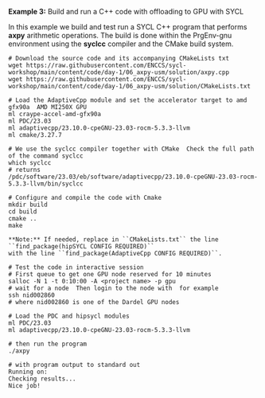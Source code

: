 **Example 3:** Build and run a C++ code with offloading to GPU with SYCL

In this example we build and test run a SYCL C++ program that performs
**axpy** arithmetic operations. The build is done within the PrgEnv-gnu environment
using the **syclcc** compiler and the CMake build system.

```text
# Download the source code and its accompanying CMakeLists txt
wget https://raw.githubusercontent.com/ENCCS/sycl-workshop/main/content/code/day-1/06_axpy-usm/solution/axpy.cpp
wget https://raw.githubusercontent.com/ENCCS/sycl-workshop/main/content/code/day-1/06_axpy-usm/solution/CMakeLists.txt

# Load the AdaptiveCpp module and set the accelerator target to amd gfx90a  AMD MI250X GPU 
ml craype-accel-amd-gfx90a
ml PDC/23.03
ml adaptivecpp/23.10.0-cpeGNU-23.03-rocm-5.3.3-llvm
ml cmake/3.27.7

# We use the syclcc compiler together with CMake  Check the full path of the command syclcc
which syclcc
# returns
/pdc/software/23.03/eb/software/adaptivecpp/23.10.0-cpeGNU-23.03-rocm-5.3.3-llvm/bin/syclcc

# Configure and compile the code with Cmake
mkdir build
cd build
cmake ..
make

**Note:** If needed, replace in ``CMakeLists.txt`` the line ``find_package(hipSYCL CONFIG REQUIRED)``
with the line ``find_package(AdaptiveCpp CONFIG REQUIRED)``.

# Test the code in interactive session 
# First queue to get one GPU node reserved for 10 minutes
salloc -N 1 -t 0:10:00 -A <project name> -p gpu
# wait for a node  Then login to the node with  for example 
ssh nid002860
# where nid002860 is one of the Dardel GPU nodes 

# Load the PDC and hipsycl modules
ml PDC/23.03
ml adaptivecpp/23.10.0-cpeGNU-23.03-rocm-5.3.3-llvm

# then run the program
./axpy

# with program output to standard out
Running on:
Checking results...
Nice job!
```
